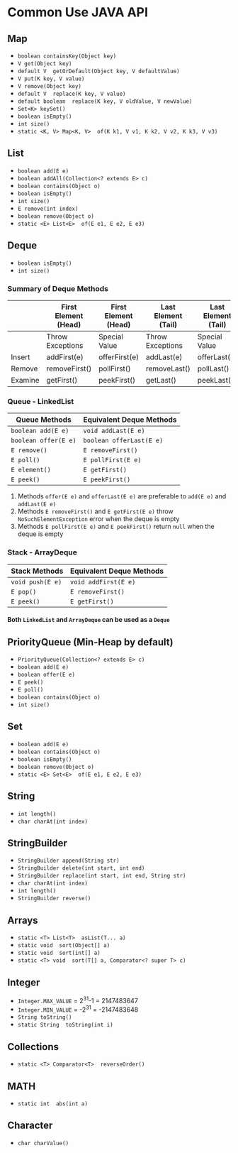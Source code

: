 # Common Use JAVA API

## Map
- `boolean containsKey(Object key)`
- `V get(Object key)`
- `default V  getOrDefault​(Object key, V defaultValue)`
- `V put(K key, V value)`
- `V remove(Object key)`
- `default V  replace(K key, V value)`
- `default boolean  replace(K key, V oldValue, V newValue)`
- `Set<K> keySet()`
- `boolean isEmpty()`
- `int size()`
- `static <K, V> Map<K, V>  of(K k1, V v1, K k2, V v2, K k3, V v3)`
    
## List
- `boolean add(E e)`
- `boolean addAll(Collection<? extends E> c)`
- `boolean contains(Object o)`
- `boolean isEmpty()`
- `int size()`
- `E remove(int index)`
- `boolean remove(Object o)`
- `static <E> List<E>  of(E e1, E e2, E e3)`

## Deque
- `boolean isEmpty()`
- `int size()`

### Summary of Deque Methods
|         | First Element (Head) | First Element (Head) | Last Element (Tail) | Last Element (Tail) |
| ------- | -------------------- | -------------------- | ------------------- | ------------------- |
|         | Throw Exceptions     | Special Value        | Throw Exceptions    | Special Value       |
| Insert  | addFirst(e)          | offerFirst(e)        | addLast(e)          | offerLast(e)        |
| Remove  | removeFirst()        | pollFirst()          | removeLast()        | pollLast()          |
| Examine | getFirst()           | peekFirst()          | getLast()           | peekLast()          |

### Queue - LinkedList
| Queue Methods        | Equivalent Deque Methods |
| -------------------- | ------------------------ |
| `boolean add(E e)`   | `void addLast(E e)`      |
| `boolean offer(E e)` | `boolean offerLast(E e)` |
| `E remove()`         | `E removeFirst()`        |
| `E poll()`           | `E pollFirst(E e)`       |
| `E element()`        | `E getFirst()`           |
| `E peek()`           | `E peekFirst()`          |

1. Methods `offer(E e)` and `offerLast(E e)` are preferable to `add(E e)` and `addLast(E e)`
2. Methods `E removeFirst()` and `E getFirst(E e)` throw `NoSuchElementException` error when the deque is empty 
3. Methods `E pollFirst(E e)` and `E peekFirst()` return `null` when the deque is empty 

### Stack - ArrayDeque
| Stack Methods    | Equivalent Deque Methods |
| ---------------- | ------------------------ |
| `void push(E e)` | `void addFirst(E e)`     |
| `E pop()`        | `E removeFirst()`        |
| `E peek()`       | `E getFirst()`           |

#### Both `LinkedList` and `ArrayDeque` can be used as a `Deque`

## PriorityQueue (Min-Heap by default)
- `PriorityQueue​(Collection<? extends E> c)`
- `boolean add​(E e)`
- `boolean offer​(E e)`
- `E peek()`
- `E poll()`
- `boolean contains​(Object o)`
- `int size()`


## Set
- `boolean add(E e)`
- `boolean contains(Object o)`
- `boolean isEmpty()`
- `boolean remove(Object o)`
- `static <E> Set<E>  of(E e1, E e2, E e3)`

## String
- `int length()`
- `char charAt(int index)` 

## StringBuilder
- `StringBuilder append​(String str)`
- `StringBuilder delete​(int start, int end)`
- `StringBuilder replace​(int start, int end, String str)` 
- `char charAt​(int index)`
- `int length()`
- `StringBuilder reverse()`

## Arrays
- `static <T> List<T>  asList(T... a)` 
- `static void  sort(Object[] a)`
- `static void  sort(int[] a)`
- `static <T> void  sort​(T[] a, Comparator<? super T> c)`
    
## Integer
- `Integer.MAX_VALUE` = 2<sup>31</sup>-1 = 2147483647
- `Integer.MIN_VALUE` = -2<sup>31</sup> = -2147483648
- `String toString()`
- `static String  toString​(int i)`

## Collections
- `static <T> Comparator<T>  reverseOrder()`

## MATH
- `static int  abs(int a)`

## Character
- `char charValue()`

